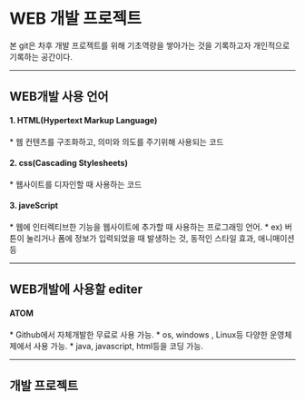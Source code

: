 # WEB 개발 프로젝트
본 git은 차후 개발 프로젝트를 위해 기초역량을 쌓아가는 것을 기록하고자
개인적으로 기록하는 공간이다.

---
  
<h2>WEB개발 사용 언어</h2>  
<h4>1. HTML(Hypertext Markup Language)</h4> 
* 웹 컨텐츠를 구조화하고, 의미와 의도를 주기위해 사용되는 코드
<h4>2. css(Cascading Stylesheets)</h4>
* 웹사이트를 디자인할 때 사용하는 코드
<h4>3. javeScript</h4>
* 웹에 인터렉티브한 기능을 웹사이트에 추가할 때 사용하는 프로그래밍 언어.
* ex) 버튼이 눌리거나 폼에 정보가 입력되었을 때 발생하는 것, 동적인 스타일 효과, 애니매이션 등

---
<h2>WEB개발에 사용할 editer</h2>
<h4>ATOM</h4>
* Github에서 자체개발한 무료로 사용 가능.
* os, windows , Linux등 다양한 운영체제에서 사용 가능.
* java, javascript, html등을 코딩 가능.

---
<h2>개발 프로젝트</h2>


